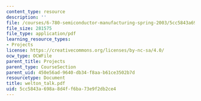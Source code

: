```yaml
---
content_type: resource
description: ''
file: /courses/6-780-semiconductor-manufacturing-spring-2003/5cc5843a698a8d4ff6ba73e9f2db2ce4_welton_talk.pdf
file_size: 281575
file_type: application/pdf
learning_resource_types:
- Projects
license: https://creativecommons.org/licenses/by-nc-sa/4.0/
ocw_type: OCWFile
parent_title: Projects
parent_type: CourseSection
parent_uid: 450e56ad-9640-db34-f8aa-b61ce3502b7d
resourcetype: Document
title: welton_talk.pdf
uid: 5cc5843a-698a-8d4f-f6ba-73e9f2db2ce4
---
```


